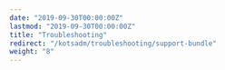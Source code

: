 ```yaml
---
date: "2019-09-30T00:00:00Z"
lastmod: "2019-09-30T00:00:00Z"
title: "Troubleshooting"
redirect: "/kotsadm/troubleshooting/support-bundle"
weight: "8"
---
```


